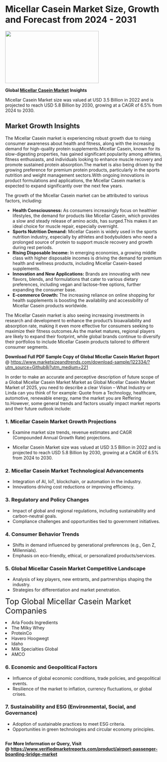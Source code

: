 <H1>Micellar Casein Market Size, Growth and Forecast from 2024 - 2031</H1><img class="aligncenter size-medium wp-image-584254" src="https://thirdeyenews.in/wp-content/uploads/2024/09/Global-Market-Research-300x168.jpeg" alt="" width="300" height="168" /><p><strong>Global&nbsp;<a href="https://www.marketsizeandtrends.com/download-sample/122334/?utm_source=Github8j?utm_medium=221">Micellar Casein Market</a> Insights</strong></p><p>Micellar Casein Market size was valued at USD 3.5 Billion in 2022 and is projected to reach USD 5.8 Billion by 2030, growing at a CAGR of 6.5% from 2024 to 2030.</p><p><h2>Market Growth Insights</h2> <p>The Micellar Casein market is experiencing robust growth due to rising consumer awareness about health and fitness, along with the increasing demand for high-quality protein supplements.Micellar Casein, known for its slow-digesting properties, has gained significant popularity among athletes, fitness enthusiasts, and individuals looking to enhance muscle recovery and promote sustained protein absorption.The market is also being driven by the growing preference for premium protein products, particularly in the sports nutrition and weight management sectors.With ongoing innovations in product formulations and applications, the Micellar Casein market is expected to expand significantly over the next few years.</p> <p>The growth of the Micellar Casein market can be attributed to various factors, including:</p> <ul> <li><strong>Health Consciousness:</strong> As consumers increasingly focus on healthier lifestyles, the demand for products like Micellar Casein, which provides a slow and steady release of amino acids, has surged.This makes it an ideal choice for muscle repair, especially overnight.</li> <li><strong>Sports Nutrition Demand:</strong> Micellar Casein is widely used in the sports nutrition industry, especially by athletes and bodybuilders who need a prolonged source of protein to support muscle recovery and growth during rest periods.</li> <li><strong>Rising Disposable Income:</strong> In emerging economies, a growing middle class with higher disposable incomes is driving the demand for premium health and wellness products, including Micellar Casein-based supplements.</li> <li><strong>Innovation and New Applications:</strong> Brands are innovating with new flavors, blends, and formulations that cater to various dietary preferences, including vegan and lactose-free options, further expanding the consumer base.</li> <li><strong>E-commerce Growth:</strong> The increasing reliance on online shopping for health supplements is boosting the availability and accessibility of Micellar Casein products worldwide.</li> </ul> <p>The Micellar Casein market is also seeing increasing investments in research and development to enhance the product’s bioavailability and absorption rate, making it even more effective for consumers seeking to maximize their fitness outcomes.As the market matures, regional players are likely to expand their footprint, while global brands continue to diversify their portfolios to include Micellar Casein products tailored to different consumer segments.</p> <p><span class=""><strong>Download Full PDF Sample Copy of Global Micellar Casein Market Report</strong> @ <a href="https://www.marketsizeandtrends.com/download-sample/122334/?utm_source=Github8j?utm_medium=221" target="_blank">https://www.marketsizeandtrends.com/download-sample/122334/?utm_source=Github8j?utm_medium=221</a></span></p><p>In order to make an accurate and perceptive description of future scope of a Global&nbsp;Micellar Casein Market Market as Global&nbsp;Micellar Casein Market Market of 2025, you need to describe a clear Vision &ndash; What Industry or Linda can you think of for example: Quote from a Technology, healthcare, automotive, renewable energy, name the market you are Reffering to.However, some general trends and factors usually impact market reports and their future outlook include:</p><h3>1.&nbsp;<strong>Micellar Casein Market Growth Projections</strong></h3><ul><li>Examine market size trends, revenue estimates and CAGR (Compounded Annual Growth Rate) projections.</li><li><p>Micellar Casein Market size was valued at USD 3.5 Billion in 2022 and is projected to reach USD 5.8 Billion by 2030, growing at a CAGR of 6.5% from 2024 to 2030.</p></li></ul><h3>2.&nbsp;<strong>Micellar Casein Market Technological Advancements</strong></h3><ul><li>Integration of AI, IoT, blockchain, or automation in the industry.</li><li>Innovations driving cost reductions or improving efficiency.</li></ul><h3>3.&nbsp;<strong>Regulatory and Policy Changes</strong></h3><ul><li>Impact of global and regional regulations, including sustainability and carbon-neutral goals.</li><li>Compliance challenges and opportunities tied to government initiatives.</li></ul><h3>4.&nbsp;<strong>Consumer Behavior Trends</strong></h3><ul><li>Shifts in demand influenced by generational preferences (e.g., Gen Z, Millennials).</li><li>Emphasis on eco-friendly, ethical, or personalized products/services.</li></ul><h3>5.&nbsp;<strong>Global Micellar Casein Market Competitive Landscape</strong></h3><ul><li>Analysis of key players, new entrants, and partnerships shaping the industry.</li><li>Strategies for differentiation and market penetration.</li></ul><p data-pm-slice="1 1 []"><span style="color: inherit; font-family: inherit; font-size: 25px;">Top Global Micellar Casein Market Companies</span></p><div class="" data-test-id=""><p><li>Arla Foods Ingredients</li><li> The Milky Whey</li><li> ProteinCo</li><li> Havero Hoogwegt</li><li> Idaho</li><li> Milk Specialties Global</li><li> AMCO</li></p></div><h3>6.&nbsp;<strong>Economic and Geopolitical Factors</strong></h3><ul><li>Influence of global economic conditions, trade policies, and geopolitical events.</li><li>Resilience of the market to inflation, currency fluctuations, or global crises.</li></ul><h3>7.&nbsp;<strong>Sustainability and ESG (Environmental, Social, and Governance)</strong></h3><ul><li>Adoption of sustainable practices to meet ESG criteria.</li><li>Opportunities in green technologies and circular economy principles.</li></ul><h2><strong style="font-size: 14px;">For More Information or Query, Visit @&nbsp;</strong><a style="background-color: #ffffff; font-size: 14px;" href="https://www.marketsizeandtrends.com/report/micellar-casein-market/" target="_blank">https://www.verifiedmarketreports.com/product/airport-passenger-boarding-bridge-market</a></h2>